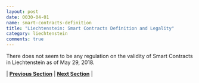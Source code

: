 ```yaml
---
layout: post
date: 0030-04-01
name: smart-contracts-definition
title: "Liechtenstein: Smart Contracts Definition and Legality"
category: liechtenstein
comments: true
---
```

There does not seem to be any regulation on the validity of Smart Contracts in Liechtenstein as of May 29, 2018.


| **[Previous Section]( https://neo-project.github.io/global-blockchain-compliance-hub//liechtenstein/liechtenstein-final-liability.html)** | **[Next Section]( https://neo-project.github.io/global-blockchain-compliance-hub//liechtenstein/liechtenstein-dispute-resolution.html)** |
